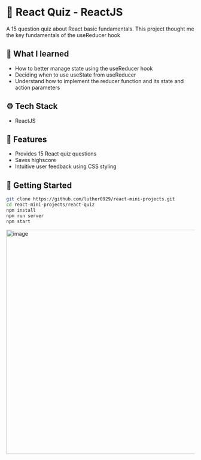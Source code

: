 # 📝 React Quiz - ReactJS

A 15 question quiz about React basic fundamentals. This project thought me the key fundamentals of the useReducer hook

## 🧠 What I learned
- How to better manage state using the useReducer hook
- Deciding when to use useState from useReducer
- Understand how to implement the reducer function and its state and action parameters

## ⚙️ Tech Stack
- ReactJS

## 🧩 Features
- Provides 15 React quiz questions
- Saves highscore
- Intuitive user feedback using CSS styling

## 🚀 Getting Started
```bash
git clone https://github.com/luther0929/react-mini-projects.git
cd react-mini-projects/react-quiz
npm install
npm run server
npm start
```

<img width="600" height="600" alt="image" src="https://github.com/user-attachments/assets/63f24fb9-8b09-44e6-8921-9710545df434" />
